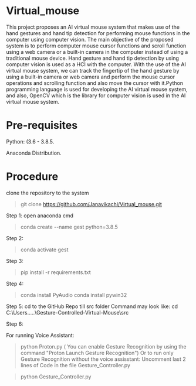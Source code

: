 # Virtual_mouse
This project proposes an AI virtual mouse system that makes use of the hand gestures and hand 
tip detection for performing mouse functions in the computer using computer vision. The main 
objective of the proposed system is to perform computer mouse cursor functions and scroll 
function using a web camera or a built-in camera in the computer instead of using a traditional 
mouse device. Hand gesture and hand tip detection by using computer vision is used as a HCI 
with the computer. With the use of the AI virtual mouse system, we can track the fingertip of 
the hand gesture by using a built-in camera or web camera and perform the mouse cursor 
operations and scrolling function and also move the cursor with it.Python programming 
language is used for developing the AI virtual mouse system, and also, OpenCV which is the 
library for computer vision is used in the AI virtual mouse system. 

# Pre-requisites
Python: (3.6 - 3.8.5.

Anaconda Distribution.

# Procedure
clone the repository to the system
> git clone https://github.com/Janavikachi/Virtual_mouse.git


Step 1:
open anaconda cmd
> conda create --name gest python=3.8.5

Step 2:
> conda activate gest

Step 3:
> pip install -r requirements.txt

Step 4:
> conda install PyAudio
> conda install pywin32

Step 5:
cd to the GitHub Repo till src folder
Command may look like: cd C:\Users\.....\Gesture-Controlled-Virtual-Mouse\src

Step 6:

For running Voice Assistant:

> python Proton.py
( You can enable Gesture Recognition by using the command "Proton Launch Gesture Recognition")
Or to run only Gesture Recognition without the voice assisstant:
Uncomment last 2 lines of Code in the file Gesture_Controller.py

> python Gesture_Controller.py
